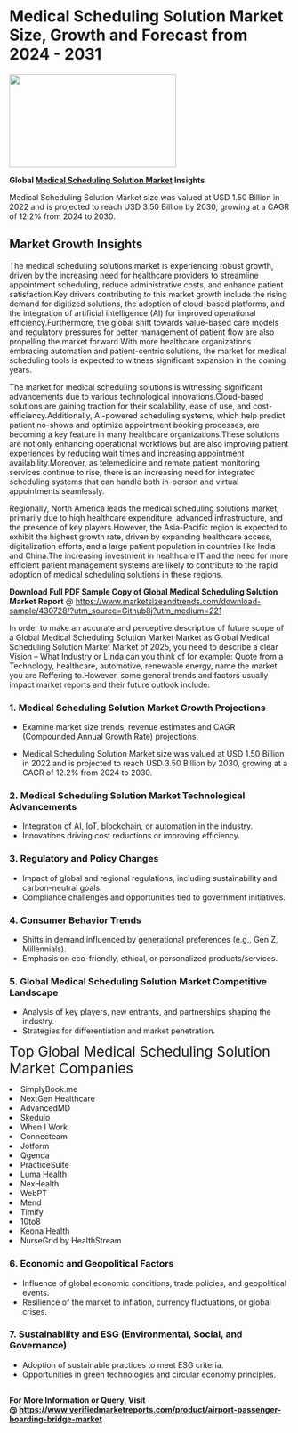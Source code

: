 <H1>Medical Scheduling Solution Market Size, Growth and Forecast from 2024 - 2031</H1><img class="aligncenter size-medium wp-image-584254" src="https://thirdeyenews.in/wp-content/uploads/2024/09/Global-Market-Research-300x168.jpeg" alt="" width="300" height="168" /><p><strong>Global&nbsp;<a href="https://www.marketsizeandtrends.com/download-sample/430728/?utm_source=Github8j?utm_medium=221">Medical Scheduling Solution Market</a> Insights</strong></p><p>Medical Scheduling Solution Market size was valued at USD 1.50 Billion in 2022 and is projected to reach USD 3.50 Billion by 2030, growing at a CAGR of 12.2% from 2024 to 2030.</p><p><h2>Market Growth Insights</h2> <p>The medical scheduling solutions market is experiencing robust growth, driven by the increasing need for healthcare providers to streamline appointment scheduling, reduce administrative costs, and enhance patient satisfaction.Key drivers contributing to this market growth include the rising demand for digitized solutions, the adoption of cloud-based platforms, and the integration of artificial intelligence (AI) for improved operational efficiency.Furthermore, the global shift towards value-based care models and regulatory pressures for better management of patient flow are also propelling the market forward.With more healthcare organizations embracing automation and patient-centric solutions, the market for medical scheduling tools is expected to witness significant expansion in the coming years.</p> <p>The market for medical scheduling solutions is witnessing significant advancements due to various technological innovations.Cloud-based solutions are gaining traction for their scalability, ease of use, and cost-efficiency.Additionally, AI-powered scheduling systems, which help predict patient no-shows and optimize appointment booking processes, are becoming a key feature in many healthcare organizations.These solutions are not only enhancing operational workflows but are also improving patient experiences by reducing wait times and increasing appointment availability.Moreover, as telemedicine and remote patient monitoring services continue to rise, there is an increasing need for integrated scheduling systems that can handle both in-person and virtual appointments seamlessly.</p> <p>Regionally, North America leads the medical scheduling solutions market, primarily due to high healthcare expenditure, advanced infrastructure, and the presence of key players.However, the Asia-Pacific region is expected to exhibit the highest growth rate, driven by expanding healthcare access, digitalization efforts, and a large patient population in countries like India and China.The increasing investment in healthcare IT and the need for more efficient patient management systems are likely to contribute to the rapid adoption of medical scheduling solutions in these regions.</p> <p><span class=""><strong>Download Full PDF Sample Copy of Global Medical Scheduling Solution Market Report</strong> @ <a href="https://www.marketsizeandtrends.com/download-sample/430728/?utm_source=Github8j?utm_medium=221" target="_blank">https://www.marketsizeandtrends.com/download-sample/430728/?utm_source=Github8j?utm_medium=221</a></span></p><p>In order to make an accurate and perceptive description of future scope of a Global&nbsp;Medical Scheduling Solution Market Market as Global&nbsp;Medical Scheduling Solution Market Market of 2025, you need to describe a clear Vision &ndash; What Industry or Linda can you think of for example: Quote from a Technology, healthcare, automotive, renewable energy, name the market you are Reffering to.However, some general trends and factors usually impact market reports and their future outlook include:</p><h3>1.&nbsp;<strong>Medical Scheduling Solution Market Growth Projections</strong></h3><ul><li>Examine market size trends, revenue estimates and CAGR (Compounded Annual Growth Rate) projections.</li><li><p>Medical Scheduling Solution Market size was valued at USD 1.50 Billion in 2022 and is projected to reach USD 3.50 Billion by 2030, growing at a CAGR of 12.2% from 2024 to 2030.</p></li></ul><h3>2.&nbsp;<strong>Medical Scheduling Solution Market Technological Advancements</strong></h3><ul><li>Integration of AI, IoT, blockchain, or automation in the industry.</li><li>Innovations driving cost reductions or improving efficiency.</li></ul><h3>3.&nbsp;<strong>Regulatory and Policy Changes</strong></h3><ul><li>Impact of global and regional regulations, including sustainability and carbon-neutral goals.</li><li>Compliance challenges and opportunities tied to government initiatives.</li></ul><h3>4.&nbsp;<strong>Consumer Behavior Trends</strong></h3><ul><li>Shifts in demand influenced by generational preferences (e.g., Gen Z, Millennials).</li><li>Emphasis on eco-friendly, ethical, or personalized products/services.</li></ul><h3>5.&nbsp;<strong>Global Medical Scheduling Solution Market Competitive Landscape</strong></h3><ul><li>Analysis of key players, new entrants, and partnerships shaping the industry.</li><li>Strategies for differentiation and market penetration.</li></ul><p data-pm-slice="1 1 []"><span style="color: inherit; font-family: inherit; font-size: 25px;">Top Global Medical Scheduling Solution Market Companies</span></p><div class="" data-test-id=""><p><li>SimplyBook.me</li><li> NextGen Healthcare</li><li> AdvancedMD</li><li> Skedulo</li><li> When I Work</li><li> Connecteam</li><li> Jotform</li><li> Qgenda</li><li> PracticeSuite</li><li> Luma Health</li><li> NexHealth</li><li> WebPT</li><li> Mend</li><li> Timify</li><li> 10to8</li><li> Keona Health</li><li> NurseGrid by HealthStream</li></p></div><h3>6.&nbsp;<strong>Economic and Geopolitical Factors</strong></h3><ul><li>Influence of global economic conditions, trade policies, and geopolitical events.</li><li>Resilience of the market to inflation, currency fluctuations, or global crises.</li></ul><h3>7.&nbsp;<strong>Sustainability and ESG (Environmental, Social, and Governance)</strong></h3><ul><li>Adoption of sustainable practices to meet ESG criteria.</li><li>Opportunities in green technologies and circular economy principles.</li></ul><h2><strong style="font-size: 14px;">For More Information or Query, Visit @&nbsp;</strong><a style="background-color: #ffffff; font-size: 14px;" href="https://www.marketsizeandtrends.com/report/medical-scheduling-solution-market/" target="_blank">https://www.verifiedmarketreports.com/product/airport-passenger-boarding-bridge-market</a></h2>